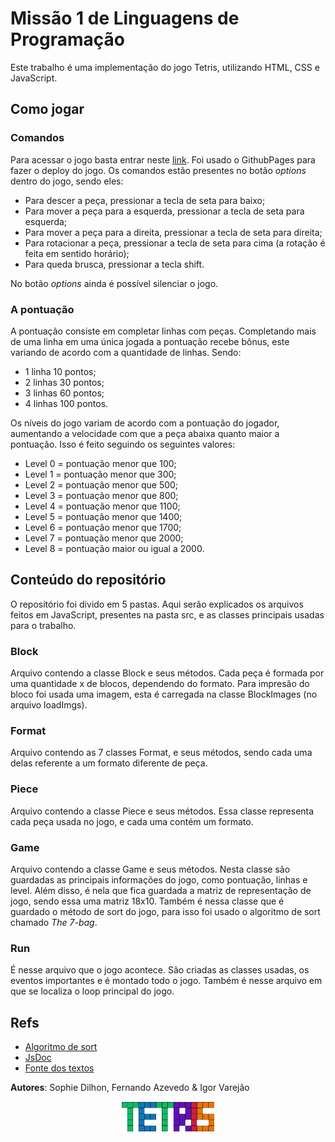

# Missão 1 de Linguagens de Programação

Este trabalho é uma implementação do jogo Tetris, utilizando HTML, CSS e JavaScript.


## Como jogar

### Comandos

Para acessar o jogo basta entrar neste [link](https://ahalic.github.io/Tetris/). Foi usado o GithubPages para fazer o deploy do jogo. Os comandos estão presentes no botão *options* dentro do jogo, sendo eles:

- Para descer a peça, pressionar a tecla de seta para baixo;
- Para mover a peça para a esquerda, pressionar a tecla de seta para esquerda;
- Para mover a peça para a direita, pressionar a tecla de seta para direita;
- Para rotacionar a peça, pressionar a tecla de seta para cima (a rotação é feita em sentido horário);
- Para queda brusca, pressionar a tecla shift.

No botão *options* ainda é possível silenciar o jogo.


### A pontuação
A pontuação consiste em completar linhas com peças. Completando mais de uma linha em uma única jogada a pontuação recebe bônus, este variando de acordo com a quantidade de linhas. Sendo:

 - 1 linha 10 pontos;
 - 2 linhas 30 pontos;
 - 3 linhas 60 pontos;
 - 4 linhas 100 pontos.

Os níveis do jogo variam de acordo com a pontuação do jogador, aumentando a velocidade com que a peça abaixa quanto maior a pontuação. Isso é feito seguindo os seguintes valores:

- Level 0 = pontuação menor que 100;
- Level 1 = pontuação menor que 300;
- Level 2 = pontuação menor que 500;
- Level 3 = pontuação menor que 800;
- Level 4 = pontuação menor que 1100;
- Level 5 = pontuação menor que 1400;
- Level 6 = pontuação menor que 1700;
- Level 7 = pontuação menor que 2000;
- Level 8 = pontuação maior ou igual a 2000.


## Conteúdo do repositório

O repositório foi divido em 5 pastas. Aqui serão explicados os arquivos feitos em JavaScript, presentes na pasta src, e as classes principais usadas para o trabalho. 

### Block
Arquivo contendo a classe Block e seus métodos. Cada peça é formada por uma quantidade x de blocos, dependendo do formato. Para impresão do bloco foi usada uma imagem, esta é carregada na classe BlockImages (no arquivo loadImgs).

### Format 
Arquivo contendo as 7 classes Format, e seus métodos, sendo cada uma delas referente a um formato diferente de peça.

### Piece
Arquivo contendo a classe Piece e seus métodos. Essa classe representa cada peça usada no jogo, e cada uma contém um formato.

### Game
Arquivo contendo a classe Game e seus métodos. Nesta classe são guardadas as principais informações do jogo, como pontuação, linhas e level. Além disso, é nela que fica guardada a matriz de representação de jogo, sendo essa uma matriz 18x10. 
Também é nessa classe que é guardado o método de sort do jogo, para isso foi usado o algoritmo de sort chamado *The 7-bag*.

### Run
É nesse arquivo que o jogo acontece. São criadas as classes usadas, os eventos importantes e é montado todo o jogo. Também é nesse arquivo em que se localiza o loop principal do jogo.


## Refs
- [Algoritmo de sort](https://simon.lc/the-history-of-tetris-randomizers)
- [JsDoc](https://jsdoc.app/howto-es2015-classes.html)
- [Fonte dos textos](https://www.dafont.com/pt/press-start-2p.font)


**Autores**: Sophie Dilhon, Fernando Azevedo & Igor Varejão


<p align="center">
    <img src="imgs/Tetris.png" width="148.56" height="48.06" style="text-align:center"/>
</p>